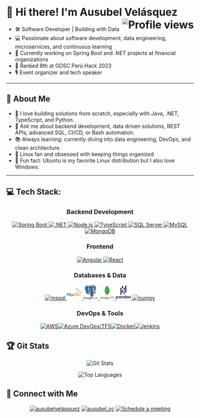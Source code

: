 # 👋 Hi there! I'm Ausubel Velásquez <img align="right" src="https://komarev.com/ghpvc/?username=ausubel&style=plastic" alt="Profile views" />

- 🛠️ Software Developer | Building with Data 
- 💻 Passionate about software development, data engineering, microservices, and continuous learning  
- 🌱 Currently working on Spring Boot and .NET projects at financial organizations
- 🚀 Ranked 8th at GDSC Perú Hack 2023  
- 🎙️ Event organizer and tech speaker

---

## 🧠 About Me

- 🧩 I love building solutions from scratch, especially with Java, .NET, TypeScript, and Python.
- 💬 Ask me about backend development, data driven solutions, REST APIs, advanced SQL, CI/CD, or Bash automation.  
- 📚 Always learning: currently diving into data engineering, DevOps, and clean architecture.  
- 🐧 Linux fan and obsessed with keeping things organized 
- 🌟 Fun fact: Ubuntu is my favorite Linux distribution but I also love Windows.

---

## 💻 Tech Stack:

<h3 align="center">Backend Development</h3>
<p align="center">
  <a href="https://spring.io/projects/spring-boot" target="_blank">
    <img src="https://www.vectorlogo.zone/logos/springio/springio-icon.svg" alt="Spring Boot" width="40" height="40"/>
  </a>
  <a href="https://dotnet.microsoft.com/" target="_blank">
    <img src="https://upload.wikimedia.org/wikipedia/commons/e/ee/.NET_Core_Logo.svg" alt=".NET" width="40" height="40"/>
  </a>
  <a href="https://nodejs.org" target="_blank">
    <img src="https://www.vectorlogo.zone/logos/nodejs/nodejs-icon.svg" alt="Node.js" width="40" height="40"/>
  </a>
  <a href="https://www.typescriptlang.org/" target="_blank">
    <img src="https://www.vectorlogo.zone/logos/typescriptlang/typescriptlang-icon.svg" alt="TypeScript" width="40" height="40"/>
  </a>
  <a href="https://www.microsoft.com/en-us/sql-server" target="_blank">
    <img src="https://www.svgrepo.com/show/303229/microsoft-sql-server-logo.svg" alt="SQL Server" width="40" height="40"/>
  </a>
  <a href="https://www.mysql.com/" target="_blank">
    <img src="https://www.vectorlogo.zone/logos/mysql/mysql-icon.svg" alt="MySQL" width="40" height="40"/>
  </a>
  <a href="https://www.mongodb.com/" target="_blank">
    <img src="https://www.vectorlogo.zone/logos/mongodb/mongodb-icon.svg" alt="MongoDB" width="40" height="40"/>
  </a>
</p>

<h3 align="center">Frontend</h3>
<p align="center">
  <a href="https://angular.io/" target="_blank">
    <img src="https://www.vectorlogo.zone/logos/angular/angular-icon.svg" alt="Angular" width="40" height="40"/>
  </a>
  <a href="https://reactjs.org/" target="_blank">
    <img src="https://www.vectorlogo.zone/logos/reactjs/reactjs-icon.svg" alt="React" width="40" height="40"/>
  </a>
</p>

<h3 align="center">Databases & Data</h3>
<p align="center">
  <a href="https://www.microsoft.com/en-us/sql-server" target="_blank" rel="noreferrer"> <img src="https://www.svgrepo.com/show/303229/microsoft-sql-server-logo.svg" alt="mssql" width="40" height="40"/> </a>
  <a href="https://www.mysql.com/" target="_blank" rel="noreferrer"> <img src="https://raw.githubusercontent.com/devicons/devicon/develop/icons/mysql/mysql-original-wordmark.svg" alt="mysql" width="40" height="40"/> </a>
  <a href="https://www.postgresql.org" target="_blank" rel="noreferrer"> <img src="https://raw.githubusercontent.com/devicons/devicon/develop/icons/postgresql/postgresql-original-wordmark.svg" alt="postgresql" width="40" height="40"/> </a>
  <a href="https://www.mongodb.com/" target="_blank" rel="noreferrer"> <img src="https://raw.githubusercontent.com/devicons/devicon/develop/icons/mongodb/mongodb-original-wordmark.svg" alt="mongodb" width="40" height="40"/> </a>
  <a href="https://pandas.pydata.org/" target="_blank" rel="noreferrer"> <img src="https://raw.githubusercontent.com/devicons/devicon/develop/icons/pandas/pandas-original-wordmark.svg" alt="pandas" width="40" height="40"/> </a>
  <a href="https://numpy.org/" target="_blank" rel="noreferrer"> <img src="https://www.vectorlogo.zone/logos/numpy/numpy-icon.svg" alt="numpy" width="40" height="40"/> </a>
</p>

<h3 align="center">DevOps & Tools</h3>
<p align="center" style="display: flex; justify-content: center;">
  <a href="https://aws.amazon.com/" target="_blank">
    <img src="https://www.vectorlogo.zone/logos/amazon_aws/amazon_aws-icon.svg" alt="AWS" width="40" height="40"/>
  </a>
  <a href="https://azure.microsoft.com/en-us/services/devops/" target="_blank">
    <img src="https://www.vectorlogo.zone/logos/microsoft_azure/microsoft_azure-icon.svg" alt="Azure DevOps/TFS" width="40" height="40"/>
  </a>
  <a href="https://www.docker.com/" target="_blank">
    <img src="https://www.vectorlogo.zone/logos/docker/docker-icon.svg" alt="Docker" width="40" height="40"/>
  </a>
  <a href="https://www.jenkins.io/" target="_blank">
    <img src="https://www.vectorlogo.zone/logos/jenkins/jenkins-icon.svg" alt="Jenkins" width="40" height="40"/>
  </a>
</p>




## 🏆 Git Stats
<p align="center">
  <img src="https://github-readme-stats.vercel.app/api?username=ausubel&show_icons=true&theme=aura" alt="Git Stats" />
</p>
<p align="center">
  <img src="https://github-readme-stats.vercel.app/api/top-langs/?username=ausubel&hide=htmlcss&layout=compact&theme=gotham" alt="Top Languages" />
</p>

## 🔗 Connect with Me
<p align="center">
<a href="https://linkedin.com/in/ausubelvelasquez" target="blank"><img align="center" src="https://raw.githubusercontent.com/rahuldkjain/github-profile-readme-generator/master/src/images/icons/Social/linked-in-alt.svg" alt="ausubelvelasquez" height="30" width="40" /></a>
<a href="https://www.instagram.com/ausubel_vc/" target="blank"><img align="center" src="https://raw.githubusercontent.com/rahuldkjain/github-profile-readme-generator/master/src/images/icons/Social/instagram.svg" alt="ausubel_vc" height="30" width="40" /></a>
<a href="https://calendar.app.google/oTNDcnbygpfcWeRS8" target="blank"><img align="center" src="https://ssl.gstatic.com/calendar/images/dynamiclogo_2020q4/calendar_6_2x.png" alt="Schedule a meeting" height="30" width="30" /></a>
</p>
